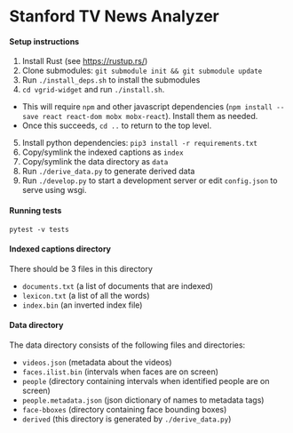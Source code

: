 # Stanford TV News Analyzer

#### Setup instructions

1. Install Rust (see https://rustup.rs/)
2. Clone submodules: `git submodule init && git submodule update`
3. Run `./install_deps.sh` to install the submodules
4. `cd vgrid-widget` and run `./install.sh`.
  - This will require `npm` and other javascript dependencies
    (`npm install --save react react-dom mobx mobx-react`).
    Install them as needed.
  - Once this succeeds, `cd ..` to return to the top level.
5. Install python dependencies: `pip3 install -r requirements.txt`
6. Copy/symlink the indexed captions as `index`
7. Copy/symlink the data directory as `data`
8. Run `./derive_data.py` to generate derived data
9. Run `./develop.py` to start a development server or edit `config.json` to
   serve using wsgi.

#### Running tests

`pytest -v tests`

#### Indexed captions directory

There should be 3 files in this directory

 - `documents.txt` (a list of documents that are indexed)
 - `lexicon.txt` (a list of all the words)
 - `index.bin` (an inverted index file)

#### Data directory

The data directory consists of the following files and directories:

 - `videos.json` (metadata about the videos)
 - `faces.ilist.bin` (intervals when faces are on screen)
 - `people` (directory containing intervals when identified people are on screen)
 - `people.metadata.json` (json dictionary of names to metadata tags)
 - `face-bboxes` (directory containing face bounding boxes)
 - `derived` (this directory is generated by `./derive_data.py`)
